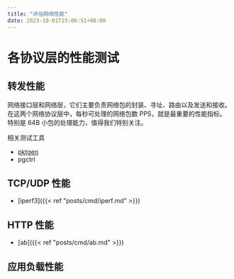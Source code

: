 ```yaml
---
title: "评估网络性能"
date: 2023-10-01T15:06:51+08:00
---
```


# 各协议层的性能测试

## 转发性能

网络接口层和网络层，它们主要负责网络包的封装、寻址、路由以及发送和接收。在这两个网络协议层中，每秒可处理的网络包数 PPS，就是最重要的性能指标。
特别是 64B 小包的处理能力，值得我们特别关注。

相关测试工具

- [pktgen](https://wiki.linuxfoundation.org/networking/pktgen)
- pgctrl

## TCP/UDP 性能

- [iperf3]({{< ref "posts/cmd/iperf.md" >}})

## HTTP 性能

- [ab]({{< ref "posts/cmd/ab.md" >}})

## 应用负载性能

